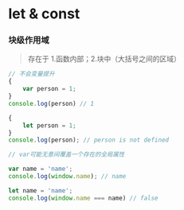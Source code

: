 # let & const
### 块级作用域
> 存在于 1.函数内部；2.块中（大括号之间的区域）
```javascript
// 不会变量提升
{
    var person = 1;
}
console.log(person) // 1

{
    let person = 1;
}
console.log(person); // person is not defined

// var可能无意间覆盖一个存在的全局属性

var name = 'name';
console.log(window.name); // name

let name = 'name';
console.log(window.name === name) // false
```